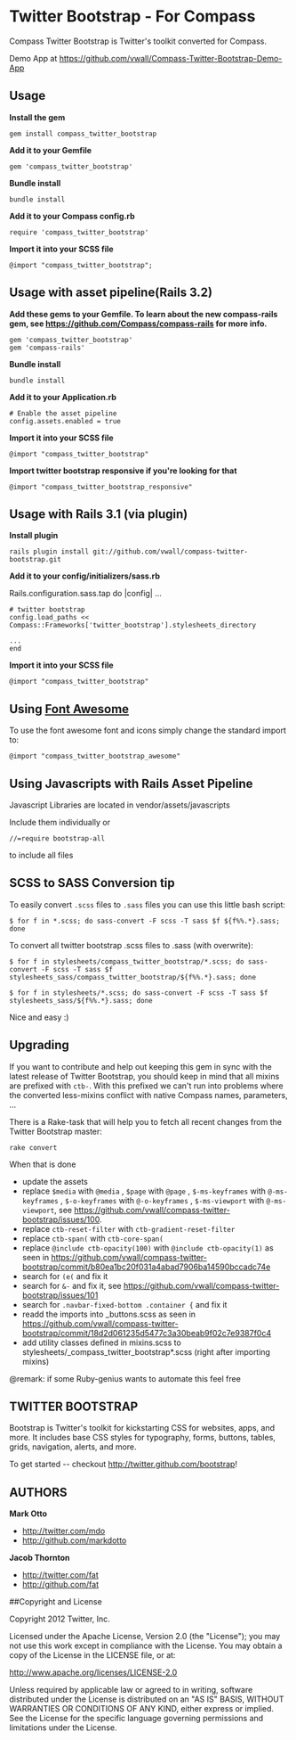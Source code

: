 # Twitter Bootstrap - For Compass

Compass Twitter Bootstrap is Twitter's toolkit converted for Compass.

Demo App at https://github.com/vwall/Compass-Twitter-Bootstrap-Demo-App

## Usage

**Install the gem**

    gem install compass_twitter_bootstrap

**Add it to your Gemfile**

    gem 'compass_twitter_bootstrap'

**Bundle install**

    bundle install

**Add it to your Compass config.rb**

    require 'compass_twitter_bootstrap'

**Import it into your SCSS file**

    @import "compass_twitter_bootstrap";

## Usage with asset pipeline(Rails 3.2)

**Add these gems to your Gemfile. To learn about the new compass-rails gem, see https://github.com/Compass/compass-rails for more info.**

    gem 'compass_twitter_bootstrap'
    gem 'compass-rails'

**Bundle install**

    bundle install

**Add it to your Application.rb**

    # Enable the asset pipeline
    config.assets.enabled = true

**Import it into your SCSS file**

    @import "compass_twitter_bootstrap"

**Import twitter bootstrap responsive if you're looking for that**

    @import "compass_twitter_bootstrap_responsive"


## Usage with Rails 3.1 (via plugin)

**Install plugin**

    rails plugin install git://github.com/vwall/compass-twitter-bootstrap.git

**Add it to your config/initializers/sass.rb**

  Rails.configuration.sass.tap do |config|
    ...

    # twitter bootstrap
    config.load_paths << Compass::Frameworks['twitter_bootstrap'].stylesheets_directory

    ...
    end

**Import it into your SCSS file**

    @import "compass_twitter_bootstrap"


## Using [Font Awesome](http://fortawesome.github.com/Font-Awesome/)

To use the font awesome font and icons simply change the standard import to:

    @import "compass_twitter_bootstrap_awesome"

## Using Javascripts with Rails Asset Pipeline

Javascript Libraries are located in vendor/assets/javascripts

Include them individually or

    //=require bootstrap-all

to include all files

## SCSS to SASS Conversion tip

To easily convert `.scss` files to `.sass` files you can use this little bash script:

`$ for f in *.scss; do sass-convert -F scss -T sass $f ${f%%.*}.sass; done`

To convert all twitter bootstrap .scss files to .sass (with overwrite):

`$ for f in stylesheets/compass_twitter_bootstrap/*.scss; do sass-convert -F scss -T sass $f stylesheets_sass/compass_twitter_bootstrap/${f%%.*}.sass; done`

`$ for f in stylesheets/*.scss; do sass-convert -F scss -T sass $f stylesheets_sass/${f%%.*}.sass; done`

Nice and easy :)

## Upgrading

If you want to contribute and help out keeping this gem in sync with the latest release of Twitter Bootstrap, you should keep in mind that all mixins are prefixed with `ctb-`.
With this prefixed we can't run into problems where the converted less-mixins conflict with native Compass names, parameters, ...

There is a Rake-task that will help you to fetch all recent changes from the Twitter Bootstrap master:

`rake convert`

When that is done

* update the assets
* replace `$media` with `@media` , `$page` with `@page` , `$-ms-keyframes` with `@-ms-keyframes` , `$-o-keyframes` with `@-o-keyframes` , `$-ms-viewport` with `@-ms-viewport`, see https://github.com/vwall/compass-twitter-bootstrap/issues/100.
* replace `ctb-reset-filter` with `ctb-gradient-reset-filter`
* replace `ctb-span(` with `ctb-core-span(`
* replace `@include ctb-opacity(100)` with `@include ctb-opacity(1)` as seen in https://github.com/vwall/compass-twitter-bootstrap/commit/b80ea1bc20f031a4abad7906ba14590bccadc74e
* search for `(e(` and fix it
* search for `&-` and fix it, see https://github.com/vwall/compass-twitter-bootstrap/issues/101
* search for `.navbar-fixed-bottom .container {` and fix it
* readd the imports into _buttons.scss as seen in https://github.com/vwall/compass-twitter-bootstrap/commit/18d2d061235d5477c3a30beab9f02c7e9387f0c4
* add utility classes defined in mixins.scss to stylesheets/_compass_twitter_bootstrap*.scss (right after importing mixins)

@remark: if some Ruby-genius wants to automate this feel free


## TWITTER BOOTSTRAP

Bootstrap is Twitter's toolkit for kickstarting CSS for websites, apps, and more. It includes base CSS styles for typography, forms, buttons, tables, grids, navigation, alerts, and more.

To get started -- checkout http://twitter.github.com/bootstrap!

## AUTHORS

**Mark Otto**

+ http://twitter.com/mdo
+ http://github.com/markdotto

**Jacob Thornton**

+ http://twitter.com/fat
+ http://github.com/fat


##Copyright and License

Copyright 2012 Twitter, Inc.

Licensed under the Apache License, Version 2.0 (the "License");
you may not use this work except in compliance with the License.
You may obtain a copy of the License in the LICENSE file, or at:

   http://www.apache.org/licenses/LICENSE-2.0

Unless required by applicable law or agreed to in writing, software
distributed under the License is distributed on an "AS IS" BASIS,
WITHOUT WARRANTIES OR CONDITIONS OF ANY KIND, either express or implied.
See the License for the specific language governing permissions and
limitations under the License.
